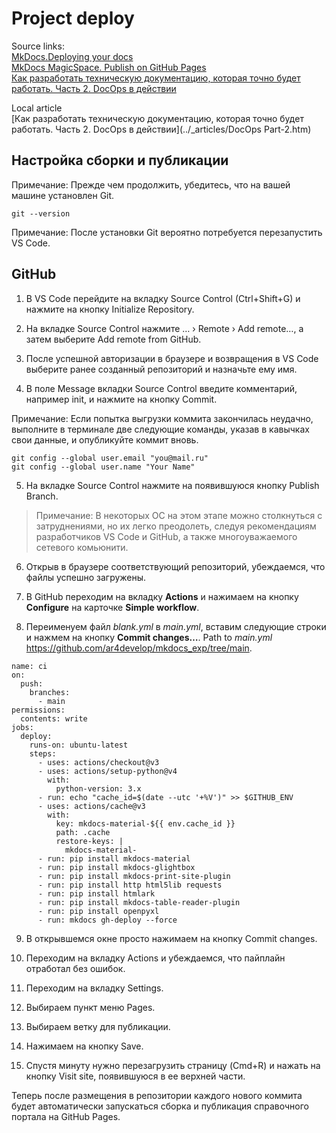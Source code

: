 # Project deploy

Source links:    
[MkDocs.Deploying your docs](https://www.mkdocs.org/user-guide/deploying-your-docs/)    
[MkDocs MagicSpace. Publish on GitHub Pages](https://mkdocs-magicspace.alnoda.org/tutorials/get-online/github-pages/)   
[Как разработать техническую документацию, которая точно будет работать. Часть 2. DocOps в действии](https://habr.com/ru/companies/swordfish_security/articles/754780/)     

Local article   
[Как разработать техническую документацию, которая точно будет работать. Часть 2. DocOps в действии](../_articles/DocOps Part-2.htm)

## Настройка сборки и публикации

Примечание: Прежде чем продолжить, убедитесь, что на вашей машине установлен Git.

    git --version

Примечание: После установки Git вероятно потребуется перезапустить VS Code.

## GitHub

1. В VS Code перейдите на вкладку Source Control (Ctrl+Shift+G) и нажмите на кнопку Initialize Repository.

2. На вкладке Source Control нажмите … › Remote › Add remote…, а затем выберите Add remote from GitHub.

3. После успешной авторизации в браузере и возвращения в VS Code выберите ранее созданный репозиторий и назначьте ему имя.

4. В поле Message вкладки Source Control введите комментарий, например init, и нажмите на кнопку Commit.

Примечание: Если попытка выгрузки коммита закончилась неудачно, выполните в терминале две следующие команды, указав в кавычках свои данные, и опубликуйте коммит вновь.

    git config --global user.email "you@mail.ru"
    git config --global user.name "Your Name"

5. На вкладке Source Control нажмите на появившуюся кнопку Publish Branch.

> Примечание: В некоторых ОС на этом этапе можно столкнуться с затруднениями, но их легко преодолеть, следуя рекомендациям разработчиков VS Code и GitHub, а также многоуважаемого сетевого комьюнити.

6. Открыв в браузере соответствующий репозиторий, убеждаемся, что файлы успешно загружены.

7. В GitHub переходим на вкладку **Actions** и нажимаем на кнопку **Configure** на карточке **Simple workflow**.

8. Переименуем файл *blank.yml* в *main.yml*, вставим следующие строки и нажмем на кнопку **Commit changes…**.  Path to *main.yml* <https://github.com/ar4develop/mkdocs_exp/tree/main>.

```
name: ci 
on:
  push:
    branches:
      - main
permissions:
  contents: write
jobs:
  deploy:
    runs-on: ubuntu-latest
    steps:
      - uses: actions/checkout@v3
      - uses: actions/setup-python@v4
        with:
          python-version: 3.x
      - run: echo "cache_id=$(date --utc '+%V')" >> $GITHUB_ENV 
      - uses: actions/cache@v3
        with:
          key: mkdocs-material-${{ env.cache_id }}
          path: .cache
          restore-keys: |
            mkdocs-material-
      - run: pip install mkdocs-material 
      - run: pip install mkdocs-glightbox
      - run: pip install mkdocs-print-site-plugin
      - run: pip install http html5lib requests
      - run: pip install htmlark
      - run: pip install mkdocs-table-reader-plugin
      - run: pip install openpyxl
      - run: mkdocs gh-deploy --force
```

9. В открывшемся окне просто нажимаем на кнопку Commit changes.

10. Переходим на вкладку Actions и убеждаемся, что пайплайн отработал без ошибок.

11. Переходим на вкладку Settings.

12. Выбираем пункт меню Pages.

13. Выбираем ветку для публикации.

14. Нажимаем на кнопку Save.

15. Спустя минуту нужно перезагрузить страницу (Cmd+R) и нажать на кнопку Visit site, появившуюся в ее верхней части.

Теперь после размещения в репозитории каждого нового коммита будет автоматически запускаться сборка и публикация справочного портала на GitHub Pages.